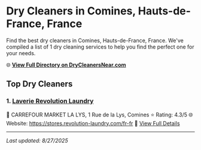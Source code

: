 # Dry Cleaners in Comines, Hauts-de-France, France

Find the best dry cleaners in Comines, Hauts-de-France, France. We've compiled a list of 1 dry cleaning services to help you find the perfect one for your needs.

🌐 **[View Full Directory on DryCleanersNear.com](https://drycleanersnear.com/city/France/Hauts-de-France/Comines)**

## Top Dry Cleaners

### 1. [Laverie Revolution Laundry](https://drycleanersnear.com/dryCleaner/68ae67e6c95ff2c6096b1a6f/laverie-revolution-laundry)
📍 CARREFOUR MARKET LA LYS, 1 Rue de la Lys, Comines
⭐ Rating: 4.3/5
🌐 Website: https://stores.revolution-laundry.com/fr-fr
🔗 [View Full Details](https://drycleanersnear.com/dryCleaner/68ae67e6c95ff2c6096b1a6f/laverie-revolution-laundry)


---

*Last updated: 8/27/2025*
